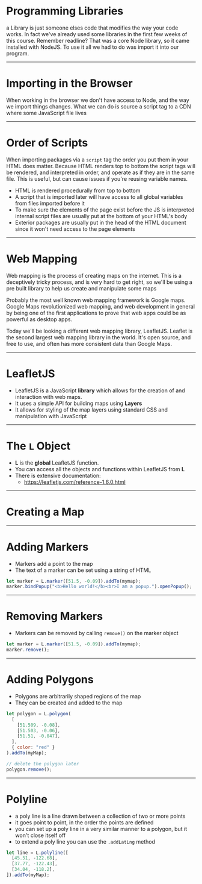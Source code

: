 # Programming Libraries

a Library is just someone elses code that modifies the way your code works. In fact we've already used some libraries in the first few weeks of this course. Remember readline? That was a core Node library, so it came installed with NodeJS. To use it all we had to do was import it into our program.

---

# Importing in the Browser

When working in the browser we don't have access to Node, and the way we import things changes. What we can do is source a script tag to a CDN where some JavaScript file lives

---

# Order of Scripts

When importing packages via a `script` tag the order you put them in your HTML does matter. Because HTML renders top to bottom the script tags will be rendered, and interpreted in order, and operate as if they are in the same file. This is useful, but can cause issues if you're reusing variable names.

- HTML is rendered procedurally from top to bottom
- A script that is imported later will have access to all global variables from files imported before it
- To make sure the elements of the page exist before the JS is interpreted internal script files are usually put at the bottom of your HTML's body
- Exterior packages are usually put in the head of the HTML document since it won't need access to the page elements

---

# Web Mapping

Web mapping is the process of creating maps on the internet. This is a deceptively tricky process, and is very hard to get right, so we'll be using a pre built library to help us create and manipulate some maps

Probably the most well known web mapping framework is Google maps. Google Maps revolutionized web mapping, and web development in general by being one of the first applications to prove that web apps could be as powerful as desktop apps.

Today we'll be looking a different web mapping library, LeafletJS. Leaflet is the second largest web mapping library in the world. It's open source, and free to use, and often has more consistent data than Google Maps.

---

# LeafletJS

- LeafletJS is a JavaScript **library** which allows for the creation of and interaction with web maps.
- It uses a simple API for building maps using **Layers**
- It allows for styling of the map layers using standard CSS and manipulation with JavaScript

---

# The `L` Object

- **L** is the **global** LeafletJS function.
- You can access all the objects and functions within LeafletJS from **L**
- There is extensive documentation:
  - <https://leafletjs.com/reference-1.6.0.html>

---

# Creating a Map

---

# Adding Markers

- Markers add a point to the map
- The text of a marker can be set using a string of HTML

```js
let marker = L.marker([51.5, -0.09]).addTo(mymap);
marker.bindPopup("<b>Hello world!</b><br>I am a popup.").openPopup();
```

---

# Removing Markers

- Markers can be removed by calling `remove()` on the marker object

```js
let marker = L.marker([51.5, -0.09]).addTo(mymap);
marker.remove();
```

---

# Adding Polygons

- Polygons are arbitrarily shaped regions of the map
- They can be created and added to the map

```js
let polygon = L.polygon(
  [
    [51.509, -0.08],
    [51.503, -0.06],
    [51.51, -0.047],
  ],
  { color: "red" }
).addTo(myMap);

// delete the polygon later
polygon.remove();
```

---

# Polyline

- a poly line is a line drawn between a collection of two or more points
- it goes point to point, in the order the points are defined
- you can set up a poly line in a very similar manner to a polygon, but it won't close itself off
- to extend a poly line you can use the `.addLatLng` method

```js
let line = L.polyline([
  [45.51, -122.68],
  [37.77, -122.43],
  [34.04, -118.2],
]).addTo(myMap);
```

